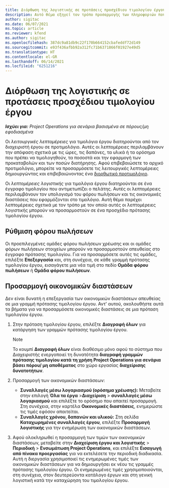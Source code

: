 ```yaml
---
title: Διόρθωση της λογιστικής σε προτάσεις προσχέδιου τιμολογίου έργου
description: Αυτό θέμα εξηγεί τον τρόπο προσαρμογής των πληροφοριών που σχετίζονται με τη λογιστική σε ένα προσχέδιο πρότασης τιμολογίου.
author: sigitac
ms.date: 06/07/2021
ms.topic: article
ms.reviewer: kfend
ms.author: sigitac
ms.openlocfilehash: 387dc9a81db9c22f170b664152cbafeddf72d149
ms.sourcegitcommit: e93f436afbb92a312fc71b6371866f01927e49d5
ms.translationtype: HT
ms.contentlocale: el-GR
ms.lasthandoff: 06/14/2021
ms.locfileid: "6251216"
---
```

# <a name="correct-the-accounting-on-draft-project-invoice-proposals"></a>Διόρθωση της λογιστικής σε προτάσεις προσχέδιου τιμολογίου έργου

_**Ισχύει για:** Project Operations για σενάρια βασισμένα σε πόρους/μη εφοδιασμένα_

Οι *λειτουργικές λεπτομέρειες* για τιμολόγια έργου διατηρούνται από τον διαχειριστή έργου σε προτιμολόγιο. Αυτές οι λεπτομέρειες περιλαμβάνουν την απόφαση σχετικά με τις ώρες, τις δαπάνες, τα υλικά ή τα ορόσημα που πρέπει να τιμολογηθούν, τα ποσοστά και την εφαρμογή των προκαταβολών και των ποσών διατήρησης. Αφού επιβεβαιώσετε το αρχικό προτιμολόγιο, μπορείτε να προσαρμόσετε τις λειτουργικές λεπτομέρειες δημιουργώντας και επιβεβαιώνοντας ένα [διορθωτικό προτιμολόγιο](../proforma-invoicing/corrective-invoices.md).

Οι *λεπτομέρειες λογιστικής* για τιμολόγια έργου διατηρούνται σε ένα έγγραφο τιμολογίου που αντιμετωπίζει ο πελάτης. Αυτές οι λεπτομέρειες περιλαμβάνουν τον υπολογισμό του φόρου πωλήσεων και τις οικονομικές διαστάσεις που εφαρμόζονται στο τιμολόγιο. Αυτή θέμα παρέχει λεπτομέρειες σχετικά με τον τρόπο με τον οποίο αυτές οι λεπτομέρειες λογιστικής μπορούν να προσαρμοστούν σε ένα προσχέδιο πρότασης τιμολογίου έργου.

## <a name="adjust-sales-tax"></a>Ρύθμιση φόρου πωλήσεων

Οι προεπιλεγμένες ομάδες φόρου πωλήσεων χρέωσης και οι ομάδες φόρων πωλήσεων στοιχείων μπορούν να προσαρμοστούν απευθείας στο έγγραφο πρότασης τιμολογίου. Για να προσαρμόσετε αυτές τις ομάδες, επιλέξτε **Επεξεργασία** και, στη συνέχεια, σε κάθε γραμμή πρότασης τιμολογίου έργου, εισαγάγετε μια νέα τιμή στο πεδίο **Ομάδα φόρου πωλήσεων** ή **Ομάδα φόρου πωλήσεων**.

## <a name="adjust-financial-dimensions"></a>Προσαρμογή οικονομικών διαστάσεων

Δεν είναι δυνατή η επεξεργασία των οικονομικών διαστάσεων απευθείας σε μια γραμμή πρότασης τιμολογίου έργου. Αντ' αυτού, ακολουθήστε αυτά τα βήματα για να προσαρμόσετε οικονομικές διαστάσεις σε μια πρόταση τιμολογίου έργου.

1. Στην πρόταση τιμολογίου έργου, επιλέξτε **Διαγραφή όλων** για κατάργηση των γραμμών πρότασης τιμολογίου έργου.

    > [!NOTE]
    > Το κουμπί **Διαγραφή όλων** είναι διαθέσιμο μόνο αφού το σύστημα που Διαχειριστής ενεργοποιεί τη δυνατότητα **διαγραφή γραμμών πρότασης τιμολογίου κατά τη χρήση Project Operations για σενάρια βάσει πόρου/ μη αποθέματος** στο χώρο εργασίας **διαχείρισης δυνατοτήτων**.

2. Προσαρμογή των οικονομικών διαστάσεων:

    - **Συναλλαγές μέσω λογαριασμού (ορόσημα χρέωσης):** Μεταβείτε στην επιλογή **Όλα τα έργα** \>**Διαχείριση** \> **συναλλαγές μέσω λογαριασμού** και επιλέξτε το ορόσημο που απαιτεί προσαρμογή. Στη συνέχεια, στην καρτέλα **Οικονομικές διαστάσεις**, ενημερώστε τις τιμές εφόσον απαιτείται.
    - **Συναλλαγές χρόνου, δαπανών και υλικού:** Στη σελίδα **Καταχωρημένες συναλλαγές έργου**, επιλέξτε **Προσαρμογή λογιστικής** για την ενημέρωση των οικονομικών διαστάσεων.

3. Αφού ολοκληρωθεί η προσαρμογή των τιμών των οικονομικών διαστάσεων, μεταβείτε στην **Διαχείριση έργου και λογιστικής** \> **Περιοδική** \> **Ενσωμάτωση Project Operations**, και επιλέξτε **Εισαγωγή από πίνακα προεργασίας** για να εκτελέσετε την περιοδική διαδικασία. Αυτή η διεργασία χρησιμοποιεί τις ενημερωμένες τιμές των οικονομικών διαστάσεων για να δημιουργήσει εκ νέου τις γραμμές πρότασης τιμολογίου έργου. Οι ενημερωμένες τιμές χρησιμοποιούνται, στη συνέχεια, στον δευτερεύοντα κατάλογο έργων και στη γενική λογιστική κατά την καταχώρηση του τιμολογίου έργου.
